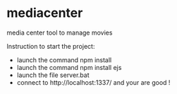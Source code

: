 # mediacenter
media center tool to manage movies

Instruction to start the project:
- launch the command npm install
- launch the command npm install ejs
- launch the file server.bat
- connect to http://localhost:1337/ and your are good !
